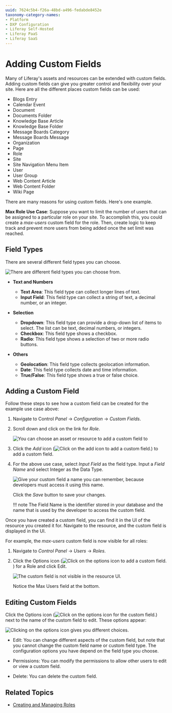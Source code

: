 ```yaml
---
uuid: 7624c5b4-f26a-48bd-a496-fedabde8452e
taxonomy-category-names:
- Platform
- DXP Configuration
- Liferay Self-Hosted
- Liferay PaaS
- Liferay SaaS
---
```

# Adding Custom Fields

Many of Liferay's assets and resources can be extended with custom fields. Adding custom fields can give you greater control and flexibility over your site. Here are all the different places custom fields can be used:

- Blogs Entry
- Calendar Event
- Document
- Documents Folder
- Knowledge Base Article
- Knowledge Base Folder
- Message Boards Category
- Message Boards Message
- Organization
- Page
- Role
- Site
- Site Navigation Menu Item
- User
- User Group
- Web Content Article
- Web Content Folder
- Wiki Page

There are many reasons for using custom fields. Here's one example.

**Max Role Use Case**: Suppose you want to limit the number of users that can be assigned to a particular role on your site. To accomplish this, you could create a *max-users* custom field for the role. Then, create logic to keep track and prevent more users from being added once the set limit was reached.

## Field Types

There are several different field types you can choose.

![There are different field types you can choose from.](adding-custom-fields/images/01.png)

- **Text and Numbers**
    - **Text Area**: This field type can collect longer lines of text.
    - **Input Field**: This field type can collect a string of text, a decimal number, or an integer.

- **Selection**
    - **Dropdown**: This field type can provide a drop-down list of items to select. The list can be text, decimal numbers, or integers.
    - **Checkbox**: This field type shows a checkbox.
    - **Radio**: This field type shows a selection of two or more radio buttons.

- **Others**
    - **Geolocation**: This field type collects geolocation information.
    - **Date**: This field type collects date and time information.
    - **True/False**: This field type shows a true or false choice.

## Adding a Custom Field

Follow these steps to see how a custom field can be created for the example use case above:

1. Navigate to Control *Panel* &rarr; *Configuration* &rarr; *Custom Fields*.

1. Scroll down and click on the link for *Role*.

    ![You can choose an asset or resource to add a custom field to](adding-custom-fields/images/02.png)

1. Click the *Add* icon (![Click on the add icon to add a custom field.](../../images/icon-add.png)) to add a custom field.

1. For the above use case, select *Input Field* as the field type. Input a *Field Name* and select Integer as the Data Type.

    ![Give your custom field a name you can remember, because developers must access it using this name.](adding-custom-fields/images/03.png)

    Click the *Save* button to save your changes.

    !!! note
        The Field Name is the identifier stored in your database and the name that is used by the developer to access the custom field.

Once you have created a custom field, you can find it in the UI of the resource you created it for. Navigate to the resource, and the custom field is displayed in the UI.

For example, the *max-users* custom field is now visible for all roles:

1. Navigate to *Control Panel* &rarr; *Users* &rarr; *Roles*.

1. Click the Options icon (![Click on the options icon to add a custom field.](../../images/icon-options.png)) for a Role and click Edit.

    ![The custom field is not visible in the resource UI.](adding-custom-fields/images/04.png)

    Notice the Max Users field at the bottom.

## Editing Custom Fields

Click the Options icon (![Click on the options icon for the custom field.](../../images/icon-options.png)) next to the name of the custom field to edit. These options appear:

![Clicking on the options icon gives you different choices.](adding-custom-fields/images/05.png)

- Edit: You can change different aspects of the custom field, but note that you cannot change the custom field name or custom field type. The configuration options you have depend on the field type you choose.

- Permissions: You can modify the permissions to allow other users to edit or view a custom field.

- Delete: You can delete the custom field.

## Related Topics

- [Creating and Managing Roles](../../users-and-permissions/roles-and-permissions/creating-and-managing-roles.md)
